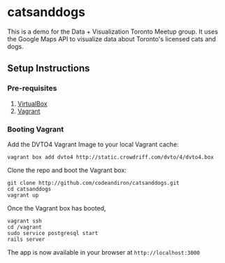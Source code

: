 catsanddogs
===========

This is a demo for the Data + Visualization Toronto Meetup group. It uses the Google Maps API to visualize data about Toronto's licensed cats and dogs.

## Setup Instructions
  
### Pre-requisites
1. [VirtualBox](https://www.virtualbox.org/wiki/Downloads)
2. [Vagrant](http://downloads.vagrantup.com/tags/v1.3.5)
  
### Booting Vagrant
Add the DVTO4 Vagrant Image to your local Vagrant cache:  
  
```
vagrant box add dvto4 http://static.crowdriff.com/dvto/4/dvto4.box
```  
  
Clone the repo and boot the Vagrant box:  

```
git clone http://github.com/codeandiron/catsanddogs.git
cd catsanddogs
vagrant up
```
  
Once the Vagrant box has booted,
  
```
vagrant ssh
cd /vagrant  
sudo service postgresql start
rails server  
```

The app is now available in your browser at `http://localhost:3000`
